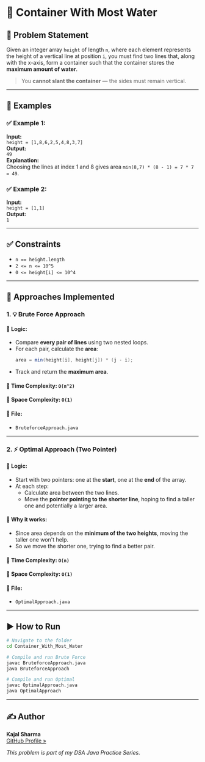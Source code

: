 # 🧪 Container With Most Water

## 📝 Problem Statement

Given an integer array `height` of length `n`, where each element represents the height of a vertical line at position `i`, you must find two lines that, along with the x-axis, form a container such that the container stores the **maximum amount of water**.

> You **cannot slant the container** — the sides must remain vertical.

---

## 📌 Examples

### ✅ Example 1:
**Input:**  
`height = [1,8,6,2,5,4,8,3,7]`  
**Output:**  
`49`  
**Explanation:**  
Choosing the lines at index 1 and 8 gives area `min(8,7) * (8 - 1) = 7 * 7 = 49`.

### ✅ Example 2:
**Input:**  
`height = [1,1]`  
**Output:**  
`1`

---

## ✅ Constraints

- `n == height.length`  
- `2 <= n <= 10^5`  
- `0 <= height[i] <= 10^4`

---

## 🚀 Approaches Implemented

### 1. 💡 Brute Force Approach

#### 🔸 Logic:
- Compare **every pair of lines** using two nested loops.
- For each pair, calculate the **area**:
  ```java
  area = min(height[i], height[j]) * (j - i);
  ```
- Track and return the **maximum area**.

#### 🔸 Time Complexity: `O(n^2)`  
#### 🔸 Space Complexity: `O(1)`

#### 🔸 File:
- `BruteforceApproach.java`

---

### 2. ⚡ Optimal Approach (Two Pointer)

#### 🔸 Logic:
- Start with two pointers: one at the **start**, one at the **end** of the array.
- At each step:
  - Calculate area between the two lines.
  - Move the **pointer pointing to the shorter line**, hoping to find a taller one and potentially a larger area.

#### 🔸 Why it works:
- Since area depends on the **minimum of the two heights**, moving the taller one won't help.
- So we move the shorter one, trying to find a better pair.

#### 🔸 Time Complexity: `O(n)`  
#### 🔸 Space Complexity: `O(1)`

#### 🔸 File:
- `OptimalApproach.java`

---

## ▶️ How to Run

```bash
# Navigate to the folder
cd Container_With_Most_Water

# Compile and run Brute Force
javac BruteforceApproach.java
java BruteforceApproach

# Compile and run Optimal
javac OptimalApproach.java
java OptimalApproach
```

---

## ✍️ Author

**Kajal Sharma**  
[GitHub Profile »](https://github.com/kajal7392)

_This problem is part of my DSA Java Practice Series._
